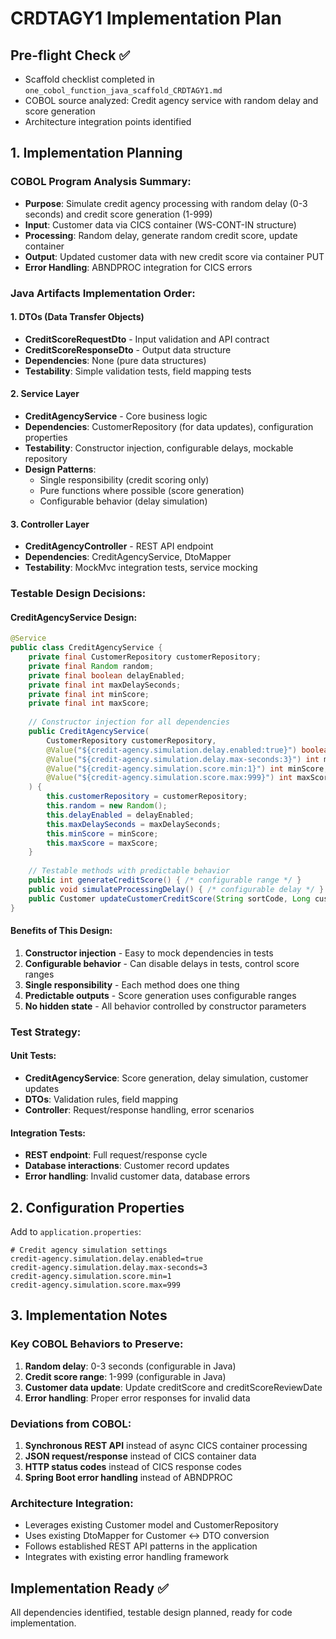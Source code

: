 # CRDTAGY1 Implementation Plan

## Pre-flight Check ✅
- Scaffold checklist completed in `one_cobol_function_java_scaffold_CRDTAGY1.md`
- COBOL source analyzed: Credit agency service with random delay and score generation
- Architecture integration points identified

## 1. Implementation Planning

### COBOL Program Analysis Summary:
- **Purpose**: Simulate credit agency processing with random delay (0-3 seconds) and credit score generation (1-999)
- **Input**: Customer data via CICS container (WS-CONT-IN structure)
- **Processing**: Random delay, generate random credit score, update container
- **Output**: Updated customer data with new credit score via container PUT
- **Error Handling**: ABNDPROC integration for CICS errors

### Java Artifacts Implementation Order:

#### 1. DTOs (Data Transfer Objects)
- **CreditScoreRequestDto** - Input validation and API contract
- **CreditScoreResponseDto** - Output data structure
- **Dependencies**: None (pure data structures)
- **Testability**: Simple validation tests, field mapping tests

#### 2. Service Layer
- **CreditAgencyService** - Core business logic
- **Dependencies**: CustomerRepository (for data updates), configuration properties
- **Testability**: Constructor injection, configurable delays, mockable repository
- **Design Patterns**: 
  - Single responsibility (credit scoring only)
  - Pure functions where possible (score generation)
  - Configurable behavior (delay simulation)

#### 3. Controller Layer  
- **CreditAgencyController** - REST API endpoint
- **Dependencies**: CreditAgencyService, DtoMapper
- **Testability**: MockMvc integration tests, service mocking

### Testable Design Decisions:

#### CreditAgencyService Design:
```java
@Service
public class CreditAgencyService {
    private final CustomerRepository customerRepository;
    private final Random random;
    private final boolean delayEnabled;
    private final int maxDelaySeconds;
    private final int minScore;
    private final int maxScore;
    
    // Constructor injection for all dependencies
    public CreditAgencyService(
        CustomerRepository customerRepository,
        @Value("${credit-agency.simulation.delay.enabled:true}") boolean delayEnabled,
        @Value("${credit-agency.simulation.delay.max-seconds:3}") int maxDelaySeconds,
        @Value("${credit-agency.simulation.score.min:1}") int minScore,
        @Value("${credit-agency.simulation.score.max:999}") int maxScore
    ) {
        this.customerRepository = customerRepository;
        this.random = new Random();
        this.delayEnabled = delayEnabled;
        this.maxDelaySeconds = maxDelaySeconds;
        this.minScore = minScore;
        this.maxScore = maxScore;
    }
    
    // Testable methods with predictable behavior
    public int generateCreditScore() { /* configurable range */ }
    public void simulateProcessingDelay() { /* configurable delay */ }
    public Customer updateCustomerCreditScore(String sortCode, Long customerNumber, int newScore) { /* single responsibility */ }
}
```

#### Benefits of This Design:
1. **Constructor injection** - Easy to mock dependencies in tests
2. **Configurable behavior** - Can disable delays in tests, control score ranges
3. **Single responsibility** - Each method does one thing
4. **Predictable outputs** - Score generation uses configurable ranges
5. **No hidden state** - All behavior controlled by constructor parameters

### Test Strategy:

#### Unit Tests:
- **CreditAgencyService**: Score generation, delay simulation, customer updates
- **DTOs**: Validation rules, field mapping
- **Controller**: Request/response handling, error scenarios

#### Integration Tests:
- **REST endpoint**: Full request/response cycle
- **Database interactions**: Customer record updates
- **Error handling**: Invalid customer data, database errors

## 2. Configuration Properties

Add to `application.properties`:
```properties
# Credit agency simulation settings
credit-agency.simulation.delay.enabled=true
credit-agency.simulation.delay.max-seconds=3
credit-agency.simulation.score.min=1
credit-agency.simulation.score.max=999
```

## 3. Implementation Notes

### Key COBOL Behaviors to Preserve:
1. **Random delay**: 0-3 seconds (configurable in Java)
2. **Credit score range**: 1-999 (configurable in Java)
3. **Customer data update**: Update creditScore and creditScoreReviewDate
4. **Error handling**: Proper error responses for invalid data

### Deviations from COBOL:
1. **Synchronous REST API** instead of async CICS container processing
2. **JSON request/response** instead of CICS container data
3. **HTTP status codes** instead of CICS response codes
4. **Spring Boot error handling** instead of ABNDPROC

### Architecture Integration:
- Leverages existing Customer model and CustomerRepository
- Uses existing DtoMapper for Customer <-> DTO conversion
- Follows established REST API patterns in the application
- Integrates with existing error handling framework

## Implementation Ready ✅
All dependencies identified, testable design planned, ready for code implementation.
